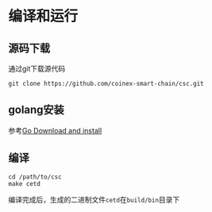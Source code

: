 # 编译和运行

## 源码下载

通过git下载源代码
```
git clone https://github.com/coinex-smart-chain/csc.git
```

## golang安装

参考[Go Download and install](https://golang.org/doc/install)

## 编译

```
cd /path/to/csc
make cetd
```

编译完成后，生成的二进制文件`cetd`在`build/bin`目录下
